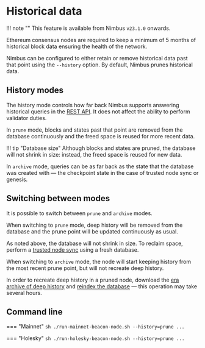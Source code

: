 # Historical data

!!! note ""
    This feature is available from Nimbus `v23.1.0` onwards.

Ethereum consensus nodes are required to keep a minimum of 5 months of historical block data ensuring the health of the network.

Nimbus can be configured to either retain or remove historical data past that point using the `--history` option. By default, Nimbus prunes historical data.

## History modes

The history mode controls how far back Nimbus supports answering historical queries in the [REST API](./rest-api.md).
It does not affect the ability to perform validator duties.

In `prune` mode, blocks and states past that point are removed from the database continuously and the freed space is reused for more recent data.

!!! tip "Database size"
    Although blocks and states are pruned, the database will not shrink in size: instead, the freed space is reused for new data.

In `archive` mode, queries can be as far back as the state that the database was created with — the checkpoint state in the case of trusted node sync or genesis.

## Switching between modes

It is possible to switch between `prune` and `archive` modes.

When switching to `prune` mode, deep history will be removed from the database and the prune point will be updated continuously as usual.

As noted above, the database will not shrink in size.
To reclaim space, perform a [trusted node sync](./trusted-node-sync.md) using a fresh database.

When switching to `archive` mode, the node will start keeping history from the most recent prune point, but will not recreate deep history.

In order to recreate deep history in a pruned node, download the [era archive of deep history](./era-store.md) and [reindex the database](./trusted-node-sync.md#recreate-historical-state-access-indices) — this operation may take several hours.

## Command line

=== "Mainnet"
    ```sh
    ./run-mainnet-beacon-node.sh --history=prune ...
    ```

=== "Holesky"
    ```sh
    ./run-holesky-beacon-node.sh --history=prune ...
    ```

